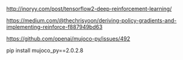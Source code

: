 http://inoryy.com/post/tensorflow2-deep-reinforcement-learning/

https://medium.com/@thechrisyoon/deriving-policy-gradients-and-implementing-reinforce-f887949bd63

https://github.com/openai/mujoco-py/issues/492

pip install mujoco_py==2.0.2.8 
